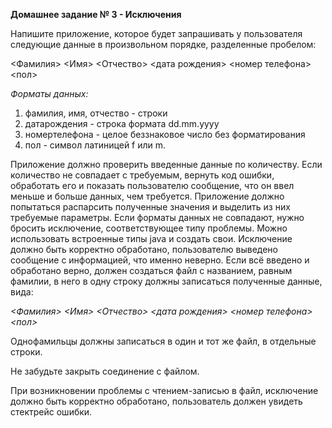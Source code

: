 **Домашнее задание № 3 - Исключения**

Напишите приложение, которое будет запрашивать у пользователя следующие данные в произвольном порядке, разделенные пробелом: 

<Фамилия> <Имя> <Отчество> <дата рождения> <номер телефона> <пол>

*Форматы данных:*
1. фамилия, имя, отчество - строки
2. датарождения - строка формата dd.mm.yyyy
3. номертелефона - целое беззнаковое число без форматирования
4. пол - символ латиницей f или m.

Приложение должно проверить введенные данные по количеству. Если количество не совпадает с требуемым, вернуть код ошибки, обработать его и показать пользователю сообщение, что он ввел меньше и больше данных, чем требуется. Приложение должно попытаться распарсить полученные значения и выделить из них требуемые параметры. Если форматы данных не совпадают, нужно бросить исключение, соответствующее типу проблемы. Можно использовать встроенные типы java и создать свои. Исключение должно быть корректно обработано, пользователю выведено сообщение с информацией, что именно неверно. Если всё введено и обработано верно, должен создаться файл с названием,
равным фамилии, в него в одну строку должны записаться полученные данные, вида:

*<Фамилия> <Имя> <Отчество> <дата рождения> <номер телефона> <пол>*

Однофамильцы должны записаться в один и тот же файл, в отдельные строки.

Не забудьте закрыть соединение с файлом.

При возникновении проблемы с чтением-записью в файл, исключение должно быть корректно обработано, пользователь должен увидеть стектрейс ошибки.
